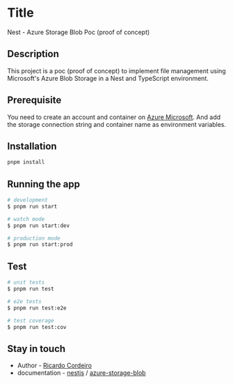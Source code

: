 # Title

Nest - Azure Storage Blob Poc (proof of concept)

## Description

This project is a poc (proof of concept) to implement file management using Microsoft's Azure Blob Storage in a Nest and TypeScript environment.

## Prerequisite

You need to create an account and container on [Azure Microsoft](https://azure.microsoft.com/en-us/free/). And add the storage connection string and container name as environment variables.

## Installation

```bash
pnpm install
```

## Running the app

```bash
# development
$ pnpm run start

# watch mode
$ pnpm run start:dev

# production mode
$ pnpm run start:prod
```

## Test

```bash
# unit tests
$ pnpm run test

# e2e tests
$ pnpm run test:e2e

# test coverage
$ pnpm run test:cov
```

## Stay in touch

- Author - [Ricardo Cordeiro](https://github.com/ricardocordeiro92)
- documentation - [nestjs](https://nestjs.com/) / [azure-storage-blob](https://learn.microsoft.com/en-us/azure/storage/blobs//)
